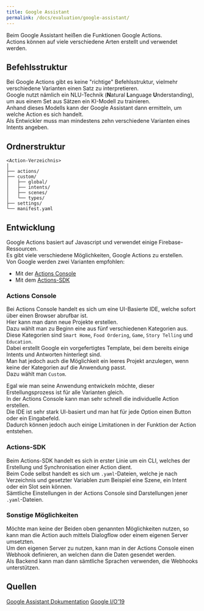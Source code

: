 ```yaml
---
title: Google Assistant
permalink: /docs/evaluation/google-assistant/
---
```


Beim Google Assistant heißen die Funktionen Google Actions.  
Actions können auf viele verschiedene Arten erstellt und verwendet werden.  

## Befehlsstruktur

Bei Google Actions gibt es keine "richtige" Befehlsstruktur, vielmehr verschiedene Varianten einen Satz zu interpretieren.  
Google nutzt nämlich ein NLU-Technik (**N**atural **L**anguage **U**nderstanding), um aus einem Set aus Sätzen ein KI-Modell zu trainieren.  
Anhand dieses Modells kann der Google Assistant dann ermitteln, um welche Action es sich handelt.  
Als Entwickler muss man mindestens zehn verschiedene Varianten eines Intents angeben.  

[//]: # (``<wake word>, <launch> <Invocation name> <utterance>``)

## Ordnerstruktur 

[//]: # (TODO Bissl erklären)
````
<Action-Verzeichnis>   
│
├── actions/
├── custom/
│   ├── global/
│   ├── intents/
│   ├── scenes/
│   └── types/
├── settings/
└── manifest.yaml
````

## Entwicklung

Google Actions basiert auf Javascript und verwendet einige Firebase-Ressourcen.  
Es gibt viele verschiedene Möglichkeiten, Google Actions zu erstellen.  
Von Google werden zwei Varianten empfohlen:
- Mit der [Actions Console](https://console.actions.google.com/)
- Mit dem [Actions-SDK](https://developers.google.com/assistant/df-asdk/actions-sdk)

### Actions Console

Bei Actions Console handelt es sich um eine UI-Basierte IDE, welche sofort über einen Browser abrufbar ist.  
Hier kann man dann neue Projekte erstellen.  
Dazu wählt man zu Beginn eine aus fünf verschiedenen Kategorien aus.  
Diese Kategorien sind ``Smart Home``, ``Food Ordering``, ``Game``, ``Story Telling`` und ``Education``.  
Dabei erstellt Google ein vorgefertigtes Template, bei dem bereits einige Intents und Antworten hinterlegt sind.   
Man hat jedoch auch die Möglichkeit ein leeres Projekt anzulegen, wenn keine der Kategorien auf die Anwendung passt.  
Dazu wählt man ``Custom``.
  
Egal wie man seine Anwendung entwickeln möchte, dieser Erstellungsprozess ist für alle Varianten gleich.  
In der Actions Console kann man sehr schnell die individuelle Action erstellen.  
Die IDE ist sehr stark UI-basiert und man hat für jede Option einen Button oder ein Eingabefeld.  
Dadurch können jedoch auch einige Limitationen in der Funktion der Action entstehen.  


### Actions-SDK

Beim Actions-SDK handelt es sich in erster Linie um ein CLI, welches der Erstellung und Synchronisation einer Action dient.  
Beim Code selbst handelt es sich um ``.yaml``-Dateien, welche je nach Verzeichnis und gesetzter Variablen zum Beispiel eine Szene, ein Intent oder ein Slot sein können.  
Sämtliche Einstellungen in der Actions Console sind Darstellungen jener ``.yaml``-Dateien.  

### Sonstige Möglichkeiten

Möchte man keine der Beiden oben genannten Möglichkeiten nutzen, so kann man die Action auch mittels Dialogflow oder einem eigenen Server umsetzten.  
Um den eigenen Server zu nutzen, kann man in der Actions Console einen Webhook definieren, an welchen dann die Daten gesendet werden.  
Als Backend kann man dann sämtliche Sprachen verwenden, die Webhooks unterstützen.  

## Quellen

[Google Assistant Dokumentation](https://developers.google.com/assistant)
[Google I/O'19](https://www.youtube.com/watch?v=dpNrq_wiqGs&t=1s)